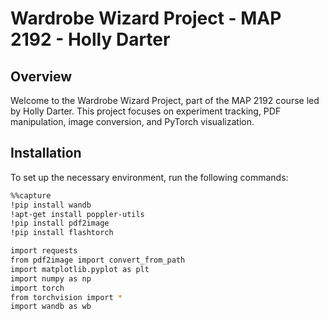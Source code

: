 # Wardrobe Wizard Project - MAP 2192 - Holly Darter

## Overview

Welcome to the Wardrobe Wizard Project, part of the MAP 2192 course led by Holly Darter. This project focuses on experiment tracking, PDF manipulation, image conversion, and PyTorch visualization.

## Installation

To set up the necessary environment, run the following commands:

```bash
%%capture
!pip install wandb
!apt-get install poppler-utils
!pip install pdf2image
!pip install flashtorch

import requests
from pdf2image import convert_from_path
import matplotlib.pyplot as plt
import numpy as np
import torch
from torchvision import *
import wandb as wb
